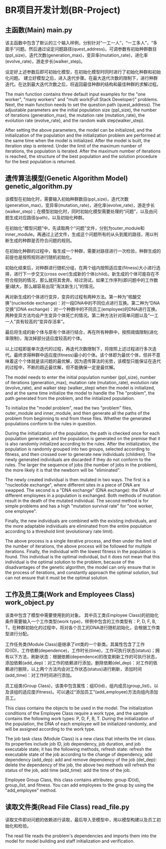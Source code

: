 # BR项目开发计划(BR-Project)
## 主函数(Main) main.py
该主函数中包含了默认的三个输入样例，分别针对“一工一人”，“一工多人”，“多面手”问题。然后通过设定问题路径(quest_address)。可调参数有初始种群数目(ppl_size)，迭代次数(generation_max)，变异率(mutation_rate)，进化率(evolve_rate)，游走步长(walker_step)。

设定好上述参数后即可初始化模型，在初始化模型时同时进行了初始化种群和初始化问题。
建立好模型之后，进入迭代步骤。在最大迭代次数的限制下，进行种群迭代。在达到最大迭代次数之后，将返回最佳种群的结构和最佳种群的求解过程。

The main function contains three default input examples for the "one worker", "many workers" and "multi work(Full Stack Developer)" problems. Next, the main function needs to set the question path (quest_address). The adjustable parameters are the initial population size (ppl_size), the number of iterations (generation_max), the mutation rate (mutation_rate), the evolution rate (evolve_rate), and the 
random walk step(walker_step).

After setting the above parameters, the model can be initialized, and the initialization of the population and the initialization problem are performed at the same time when the model is initialized.
After the model is built, the iteration step is entered. Under the limit of the maximum number of iterations, the population is iterated. After the maximum number of iterations is reached, the structure of the best population and the solution procedure for the best population is returned.

## 遗传算法模型(Genetic Algorithm Model) genetic_algorithm.py
该模型在初始化时，需要输入初始种群数目(ppl_size)，迭代次数(generation_max)，变异率(mutation_rate)，进化率(evolve_rate)，游走步长(walker_step)；在模型初始化时，同时初始化模型需要处理的“问题”，以及由问题生成对应路径(path)，以及初始化种群。

在初始化“模型问题”中，先读取两个“问题”文件，分别为outer_module和inner_module。再通过上述文件，生成这个问题所有的从头到尾的路径，用以判断生成的种群是否符合问题的规则。

在初始化种群的过程中，每生成一个种群，需要对路径进行一次检验，种群生成的前提也是按照规则进行随机初始化。

初始化结束后，对种群进行随机分组，在两个组内按照适应度(fitness)大小进行选择，进行下一步交叉(cross over)生成新的个体(child)。新生成的个体可能存在不符合规则的情况，那么就将其舍弃。经过测试，如果工作序列(即问题中的工作数量)越大，那么越容易出现“淘汰新生儿”的情况。

再对新生成的个体进行变异，变异的过程有两种方法。第一种为“核酸交换”(nucleotide exchange)：对一段DNA中的不同位点进行互换。第二种为“DNA交换”(DNA exchange)：对一个种群中的不同员工(employee)的DNA进行互换。两种变异方法均会产生变异个体死亡的情况。第二种方法针对简单问题以及“一工一人”具有较高的“变异存活率”。

最后将生成的新个体与原有个体进行结合，再在所有种群中，按照阈值限制(进化率限制)，淘汰掉部分适应度较高的个体。

以上过程即是单次迭代的过程，再迭代次数限制下，将按照上述过程进行多次迭代。最终求得种群中适应度(fitness)最小的个体。该个体即为最优个体，但并不意味着这个个体就是该问题的最优解，因为遗传算法的劣势，该模型只能保证在迭代的过程中，不断的趋近最优解，但不能确保一定是最优解。

The model needs to enter the initial population number (ppl_size), number of iterations (generation_max), mutation rate (mutation_rate), evolution rate (evolve_rate), and walker step (walker_step) when the model is initialized, and at the same time initialize the model to handle the The "problem", the path generated from the problem, and the initialized population.

To initialize the "model problem", read the two "problem" files, outer_module and inner_module, and then generate all the paths of the problem from beginning to end from these files. Whether the generated populations conform to the rules in question.

During the initialization of the population, the path is checked once for each population generated, and the population is generated on the premise that it is also randomly initialized according to the rules.
After the initialization, the population is randomly grouped into two groups, selected according to fitness, and then crossed over to generate new individuals (children). The newly generated individuals are discarded if they do not conform to the rules. The larger the sequence of jobs (the number of jobs in the problem), the more likely it is that the newborn will be "eliminated".

The newly created individual is then mutated in two ways. The first is a "nucleotide exchange", where different sites in a piece of DNA are swapped. The second is a "DNA exchange" (DNA exchange): the DNA of different employees in a population is exchanged. Both methods of mutation result in the death of the mutated individual. The second method is for simple problems and has a high "mutation survival rate" for "one worker, one employee".

Finally, the new individuals are combined with the existing individuals, and the more adaptable individuals are eliminated from the entire population according to a threshold limit (evolutionary rate limit).

The above process is a single iterative process, and then under the limit of the number of iterations, the above process will be followed for multiple iterations. Finally, the individual with the lowest fitness in the population is found. This individual is the optimal individual, but it does not mean that this individual is the optimal solution to the problem, because of the disadvantages of the genetic algorithm, the model can only ensure that in the process of iterations, and constantly approach the optimal solution, but can not ensure that it must be the optimal solution.

## 工作及员工类(Work and Employees Class) work_object.py
该类中包含了模型中需要使用到的对象。
其中员工类(Employee Class)的初始化条件需要输入一个工作类型(work type)，样例中包含的工作类型有：P, D, F, B, T。在种群初始化的过程中，将对各个员工的DNA进行随机初始化，会根据工作类型进行分配。

工作任务类(Module Class)是继承了int类的一个新类。其属性包含了工作ID(ID)，工作依赖(dependence)，工作时长(time)，工作可执行状态(status)；拥有以下方法，刷新状态：根据依赖(dependence)的改变刷新工作的可执行状态，添加依赖(add_dep)：对工作的依赖进行添加，删除依赖(del_dep)：对工作的依赖进行删除，以上两个方法均会对工作状态(status)进行刷新，添加时间(add_time)：对工作时间进行添加。

员工组类(Group Class)，该类中包含属性：组ID(id)，组内成员(group_list)，以及该组的适应度(fitness)。可以通过“添加员工”(add_employee)方法向组内添加员工。

This class contains the objects to be used in the model.
The initialization conditions of the Employee Class require a work type, and the sample contains the following work types: P, D, F, B, T. During the initialization of the population, the DNA of each employee will be initialized randomly, and will be assigned according to the work type.

The job task class (Module Class) is a new class that inherits the int class. Its properties include job ID, job dependency, job duration, and job executable state; it has the following methods, refresh state: refresh the executable state of the job according to the change of dependency, add dependency (add_dep): add and remove dependency of the job (del_dep): delete the dependency of the job, the above two methods will refresh the status of the job, add time (add_time): add the time of the job.

Employee Group Class, this class contains attributes: group ID(id), group_list, and fitness. You can add employees to the group by using the "add_employee" method.

## 读取文件类(Read File Class) read_file.py
读取文件即对问题的依赖进行读取，最后导入至模型中，用以模型构建以及员工初始化和检验。

The read file reads the problem's dependencies and imports them into the model for model building and staff initialization and verification.



